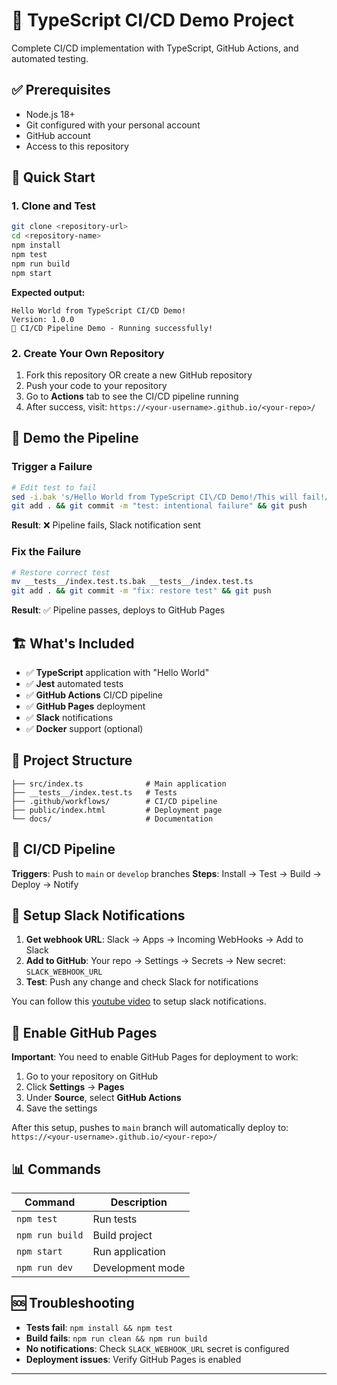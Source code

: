 # 🚀 TypeScript CI/CD Demo Project

Complete CI/CD implementation with TypeScript, GitHub Actions, and automated testing.

## ✅ Prerequisites

- Node.js 18+
- Git configured with your personal account
- GitHub account
- Access to this repository

## 🎯 Quick Start

### 1. Clone and Test

```bash
git clone <repository-url>
cd <repository-name>
npm install
npm test
npm run build
npm start
```

**Expected output:**

```
Hello World from TypeScript CI/CD Demo!
Version: 1.0.0
🚀 CI/CD Pipeline Demo - Running successfully!
```

### 2. Create Your Own Repository

1. Fork this repository OR create a new GitHub repository
2. Push your code to your repository
3. Go to **Actions** tab to see the CI/CD pipeline running
4. After success, visit: `https://<your-username>.github.io/<your-repo>/`

## 🧪 Demo the Pipeline

### Trigger a Failure

```bash
# Edit test to fail
sed -i.bak 's/Hello World from TypeScript CI\/CD Demo!/This will fail!/' __tests__/index.test.ts
git add . && git commit -m "test: intentional failure" && git push
```

**Result**: ❌ Pipeline fails, Slack notification sent

### Fix the Failure

```bash
# Restore correct test
mv __tests__/index.test.ts.bak __tests__/index.test.ts
git add . && git commit -m "fix: restore test" && git push
```

**Result**: ✅ Pipeline passes, deploys to GitHub Pages

## 🏗️ What's Included

- ✅ **TypeScript** application with "Hello World"
- ✅ **Jest** automated tests
- ✅ **GitHub Actions** CI/CD pipeline
- ✅ **GitHub Pages** deployment
- ✅ **Slack** notifications
- ✅ **Docker** support (optional)

## 📁 Project Structure

```
├── src/index.ts              # Main application
├── __tests__/index.test.ts   # Tests
├── .github/workflows/        # CI/CD pipeline
├── public/index.html         # Deployment page
└── docs/                     # Documentation
```

## 🔄 CI/CD Pipeline

**Triggers**: Push to `main` or `develop` branches
**Steps**: Install → Test → Build → Deploy → Notify

## 📧 Setup Slack Notifications

1. **Get webhook URL**: Slack → Apps → Incoming WebHooks → Add to Slack
2. **Add to GitHub**: Your repo → Settings → Secrets → New secret: `SLACK_WEBHOOK_URL`
3. **Test**: Push any change and check Slack for notifications

You can follow this [youtube video](https://www.youtube.com/watch?v=dQw4w9WgXcQ) to setup slack notifications.

## 🚀 Enable GitHub Pages

**Important**: You need to enable GitHub Pages for deployment to work:

1. Go to your repository on GitHub
2. Click **Settings** → **Pages**
3. Under **Source**, select **GitHub Actions**
4. Save the settings

After this setup, pushes to `main` branch will automatically deploy to: `https://<your-username>.github.io/<your-repo>/`

## 📊 Commands

| Command         | Description      |
| --------------- | ---------------- |
| `npm test`      | Run tests        |
| `npm run build` | Build project    |
| `npm start`     | Run application  |
| `npm run dev`   | Development mode |

## 🆘 Troubleshooting

- **Tests fail**: `npm install && npm test`
- **Build fails**: `npm run clean && npm run build`
- **No notifications**: Check `SLACK_WEBHOOK_URL` secret is configured
- **Deployment issues**: Verify GitHub Pages is enabled

---
